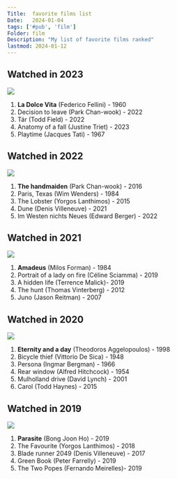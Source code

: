 ```yaml
---
Title:  favorite films list
Date:   2024-01-04
tags: ['#pub', 'film']
Folder: film
Description: "My list of favorite films ranked"
lastmod: 2024-01-12
---
```


## Watched in 2023

![](../../images/dolcevita.jpg)

1. **La Dolce Vita** (Federico Fellini) - 1960
2. Decision to leave (Park Chan-wook) - 2022
3. Tár (Todd Field) - 2022
4. Anatomy of a fall (Justine Triet) - 2023
5. Playtime (Jacques Tati) - 1967


## Watched in 2022

![](../../images/handmaiden.jpg)

1. **The handmaiden** (Park Chan-wook) - 2016
2. Paris, Texas (Wim Wenders) - 1984
3. The Lobster (Yorgos Lanthimos) - 2015
4. Dune (Denis Villeneuve) - 2021
5. Im Westen nichts Neues (Edward Berger) - 2022


## Watched in 2021

![](../../images/amadeus.jpg)

1. **Amadeus** (Milos Forman) - 1984
2. Portrait of a lady on fire (Céline Sciamma) - 2019
3. A hidden life (Terrence Malick)- 2019
4. The hunt (Thomas Vinterberg) - 2012
5. Juno (Jason Reitman) - 2007


## Watched in 2020

![](../../images/eternity.jpg)

1. **Eternity and a day** (Theodoros Aggelopoulos) - 1998
2. Bicycle thief (Vittorio De Sica) - 1948
3. Persona (Ingmar Bergman) - 1966
4. Rear window (Alfred Hitchcock) - 1954
5. Mulholland drive (David Lynch) - 2001
6. Carol (Todd Haynes) - 2015


## Watched in 2019

![](../../images/parasite.jpg)

1. **Parasite** (Bong Joon Ho) - 2019
2. The Favourite (Yorgos Lanthimos) - 2018
3. Blade runner 2049 (Denis Villeneuve) - 2017
4. Green Book (Peter Farrelly) - 2019
5. The Two Popes (Fernando Meirelles)- 2019

